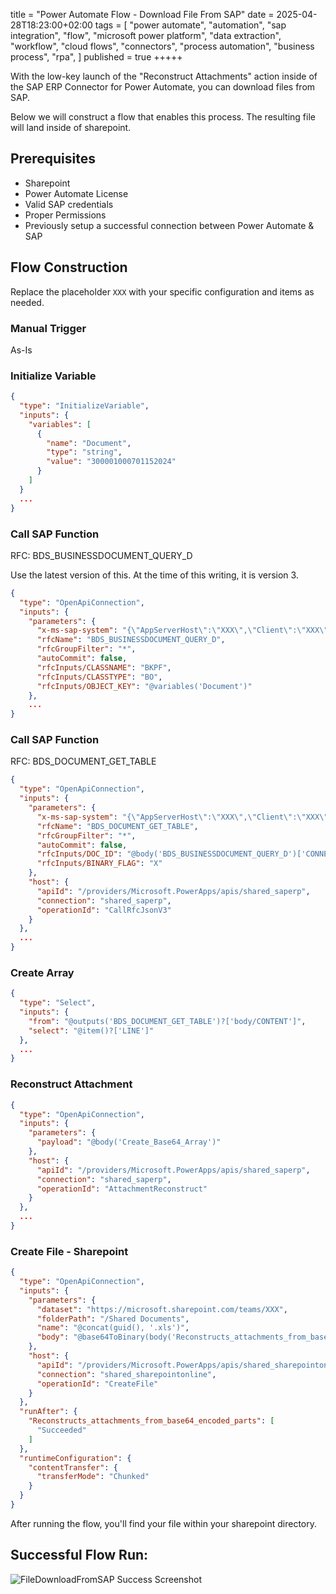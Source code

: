 title = "Power Automate Flow - Download File From SAP"
date = 2025-04-28T18:23:00+02:00
tags = [
  "power automate",
  "automation",
  "sap integration",
  "flow",
  "microsoft power platform",
  "data extraction",
  "workflow",
  "cloud flows",
  "connectors",
  "process automation",
  "business process",
  "rpa",
]
published = true
+++++

With the low-key launch of the "Reconstruct Attachments" action inside of the SAP ERP Connector for Power Automate, you can download files from SAP. 

Below we will construct a flow that enables this process. The resulting file will land inside of sharepoint.

## Prerequisites

- Sharepoint
- Power Automate License
- Valid SAP credentials
- Proper Permissions
- Previously setup a successful connection between Power Automate & SAP

## Flow Construction

Replace the placeholder `XXX` with your specific configuration and items as needed.

### Manual Trigger

As-Is

### Initialize Variable

```json
{
  "type": "InitializeVariable",
  "inputs": {
    "variables": [
      {
        "name": "Document",
        "type": "string",
        "value": "300001000701152024"
      }
    ]
  }
  ...
}
```

### Call SAP Function

RFC: BDS_BUSINESSDOCUMENT_QUERY_D 

Use the latest version of this. At the time of this writing, it is version 3.

```json
{
  "type": "OpenApiConnection",
  "inputs": {
    "parameters": {
      "x-ms-sap-system": "{\"AppServerHost\":\"XXX\",\"Client\":\"XXX\",\"SystemNumber\":\"XX\",\"LogonType\":\"ApplicationServer\"}",
      "rfcName": "BDS_BUSINESSDOCUMENT_QUERY_D",
      "rfcGroupFilter": "*",
      "autoCommit": false,
      "rfcInputs/CLASSNAME": "BKPF",
      "rfcInputs/CLASSTYPE": "BO",
      "rfcInputs/OBJECT_KEY": "@variables('Document')"
    },
    ...
}
```

### Call SAP Function

RFC: BDS_DOCUMENT_GET_TABLE

```json
{
  "type": "OpenApiConnection",
  "inputs": {
    "parameters": {
      "x-ms-sap-system": "{\"AppServerHost\":\"XXX\",\"Client\":\"XXX\",\"SystemNumber\":\"XX\",\"LogonType\":\"ApplicationServer\"}",
      "rfcName": "BDS_DOCUMENT_GET_TABLE",
      "rfcGroupFilter": "*",
      "autoCommit": false,
      "rfcInputs/DOC_ID": "@body('BDS_BUSINESSDOCUMENT_QUERY_D')['CONNECTIONS'][0]['DOC_ID']",
      "rfcInputs/BINARY_FLAG": "X"
    },
    "host": {
      "apiId": "/providers/Microsoft.PowerApps/apis/shared_saperp",
      "connection": "shared_saperp",
      "operationId": "CallRfcJsonV3"
    }
  },
  ...
}
```

### Create Array

```json
{
  "type": "Select",
  "inputs": {
    "from": "@outputs('BDS_DOCUMENT_GET_TABLE')?['body/CONTENT']",
    "select": "@item()?['LINE']"
  },
  ...
}
```

### Reconstruct Attachment

```json
{
  "type": "OpenApiConnection",
  "inputs": {
    "parameters": {
      "payload": "@body('Create_Base64_Array')"
    },
    "host": {
      "apiId": "/providers/Microsoft.PowerApps/apis/shared_saperp",
      "connection": "shared_saperp",
      "operationId": "AttachmentReconstruct"
    }
  },
  ...
}
```

### Create File - Sharepoint

```json
{
  "type": "OpenApiConnection",
  "inputs": {
    "parameters": {
      "dataset": "https://microsoft.sharepoint.com/teams/XXX",
      "folderPath": "/Shared Documents",
      "name": "@concat(guid(), '.xls')",
      "body": "@base64ToBinary(body('Reconstructs_attachments_from_base64_encoded_parts')?['data'])"
    },
    "host": {
      "apiId": "/providers/Microsoft.PowerApps/apis/shared_sharepointonline",
      "connection": "shared_sharepointonline",
      "operationId": "CreateFile"
    }
  },
  "runAfter": {
    "Reconstructs_attachments_from_base64_encoded_parts": [
      "Succeeded"
    ]
  },
  "runtimeConfiguration": {
    "contentTransfer": {
      "transferMode": "Chunked"
    }
  }
}
```

After running the flow, you'll find your file within your sharepoint directory.


## Successful Flow Run:

![FileDownloadFromSAP Success Screenshot](</static/images/2025/Screenshot 2025-04-29 at 9.27.56 AM.jpg>)

